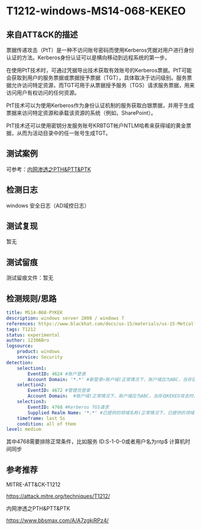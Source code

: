# T1212-windows-MS14-068-KEKEO

## 来自ATT&CK的描述

票据传递攻击（PtT）是一种不访问账号密码而使用Kerberos凭据对用户进行身份认证的方法。Kerberos身份认证可以是横向移动到远程系统的第一步。

在使用PtT技术时，可通过凭据导出技术获取有效账号的Kerberos票据。PtT可能会获取到用户的服务票据或票据授予票据（TGT），具体取决于访问级别。服务票据允许访问特定资源，而TGT可用于从票据授予服务（TGS）请求服务票据，用来访问用户有权访问的任何资源。

PtT技术可以为使用Kerberos作为身份认证机制的服务获取白银票据，并用于生成票据来访问特定资源和承载该资源的系统（例如，SharePoint）。

PtT技术还可以使用密钥分发服务账号KRBTGT帐户NTLM哈希来获得域的黄金票据，从而为活动目录中的任一账号生成TGT。

## 测试案例

可参考：[内网渗透之PTH&PTT&PTK](https://www.bbsmax.com/A/A7zgkjRPz4/)

## 检测日志

windows 安全日志（AD域控日志）

## 测试复现

暂无

## 测试留痕

测试留痕文件：暂无

## 检测规则/思路

```yml
title: MS14-068-PYKEK
description: windows server 2008 / windows 7
references: https://www.blackhat.com/docs/us-15/materials/us-15-Metcalf-Red-Vs-Blue-Modern-Active-Directory-Attacks-Detection-And-Protection-wp.pdf
tags: T1212
status: experimental
author: 12306Bro
logsource:
    product: windows
    service: Security
detection:
    selection1:
        EventID: 4624 #账户登录
        Account Domain: '*.*' #新登录>账户域(正常情况下，账户域应为ABC，当存在KEKEO攻击时，账户域为ABC.COM)
    selection2:
        EventID: 4672 #管理员登录
        Account Domain:  #账户域(正常情况下，账户域应为ABC，当存在KEKEO攻击时，账户域为空)
    selection3:
        EventID: 4768 #Kerberos TGS请求
        Supplied Realm Name: '*.*' #已提供的领域名称(正常情况下，已提供的领域名称应为ABC，当存在KEKEO攻击时，已提供的领域名称为ABC.COM)
    timeframe: last 5s
    condition: all of them
level: medium
```

其中4768需要排除正常条件，比如服务 ID:S-1-0-0或者用户名为ntp$ 计算机时间同步

## 参考推荐

MITRE-ATT&CK-T1212

<https://attack.mitre.org/techniques/T1212/>

内网渗透之PTH&PTT&PTK

<https://www.bbsmax.com/A/A7zgkjRPz4/>
